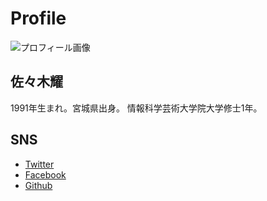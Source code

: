 # Profile

![プロフィール画像](https://avatars0.githubusercontent.com/u/2562552?s=240&v=4)

## 佐々木耀

1991年生まれ。宮城県出身。
情報科学芸術大学院大学修士1年。

## SNS

- [Twitter](https://twitter.com/younipponn)
- [Facebook](https://www.facebook.com/profile.php?id=100004211322592)
- [Github](https://github.com/younippon)

